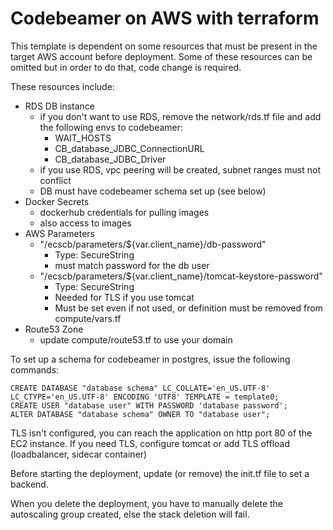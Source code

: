 # Codebeamer on AWS with terraform

This template is dependent on some resources that must be present in the target AWS account before deployment. Some of these resources can be omitted but in order to do that, code change is required.

These resources include:
* RDS DB instance
  * if you don't want to use RDS, remove the network/rds.tf file and add the following envs to codebeamer:
    * WAIT_HOSTS
    * CB_database_JDBC_ConnectionURL
    * CB_database_JDBC_Driver
  * if you use RDS, vpc peering will be created, subnet ranges must not conflict
  * DB must have codebeamer schema set up (see below)
* Docker Secrets
  * dockerhub credentials for pulling images
  * also access to images
* AWS Parameters
  * "/ecscb/parameters/${var.client_name}/db-password"
    * Type: SecureString
    * must match password for the db user
  * "/ecscb/parameters/${var.client_name}/tomcat-keystore-password"
    * Type: SecureString
    * Needed for TLS if you use tomcat
    * Must be set even if not used, or definition must be removed from compute/vars.tf
* Route53 Zone
  * update compute/route53.tf to use your domain

To set up a schema for codebeamer in postgres, issue the following commands:
```
CREATE DATABASE "database schema" LC_COLLATE='en_US.UTF-8' LC_CTYPE='en_US.UTF-8' ENCODING 'UTF8' TEMPLATE = template0;
CREATE USER "database user" WITH PASSWORD 'database password';
ALTER DATABASE "database schema" OWNER TO "database user";
```

TLS isn't configured, you can reach the application on http port 80 of the EC2 instance. If you need TLS, configure tomcat or add TLS offload (loadbalancer, sidecar container)

Before starting the deployment, update (or remove) the init.tf file to set a backend.

When you delete the deployment, you have to manually delete the autoscaling group created, else the stack deletion will fail.